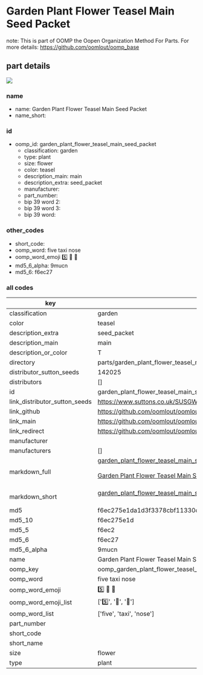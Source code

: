 # Garden Plant Flower Teasel Main Seed Packet  

note: This is part of OOMP the Oopen Organization Method For Parts. For more details: https://github.com/oomlout/oomp_base

##  part details
[![](image_600.jpg)](image.jpg)  







### name
* name: Garden Plant Flower Teasel Main Seed Packet
* name_short: 
### id
* oomp_id: garden_plant_flower_teasel_main_seed_packet
  * classification: garden
  * type: plant
  * size: flower
  * color: teasel
  * description_main: main
  * description_extra: seed_packet
  * manufacturer: 
  * part_number: 
  * bip 39 word 2: 
  * bip 39 word 3: 
  * bip 39 word: 

### other_codes
* short_code: 
* oomp_word: five taxi nose
* oomp_word_emoji :five: :taxi: :nose:
* md5_6_alpha: 9mucn
* md5_6: f6ec27









### all codes 
| key | value |  
| --- | --- |  
| classification | garden |  
| color | teasel |  
| description_extra | seed_packet |  
| description_main | main |  
| description_or_color | T  |  
| directory | parts/garden_plant_flower_teasel_main_seed_packet |  
| distributor_sutton_seeds | 142025 |  
| distributors | [] |  
| id | garden_plant_flower_teasel_main_seed_packet |  
| link_distributor_sutton_seeds | https://www.suttons.co.uk/SUSGWE184/teasel-seeds-for-pollinators_mh-53151 |  
| link_github | https://github.com/oomlout/oomlout_oomp_version_1_messy/tree/main/parts/garden_plant_flower_teasel_main_seed_packet |  
| link_main | https://github.com/oomlout/oomlout_oomp_version_1_messy/tree/main/parts/garden_plant_flower_teasel_main_seed_packet |  
| link_redirect | https://github.com/oomlout/oomlout_oomp_version_1_messy/tree/main/parts/garden_plant_flower_teasel_main_seed_packet |  
| manufacturer |  |  
| manufacturers | [] |  
| markdown_full | [garden_plant_flower_teasel_main_seed_packet](none)<br>[](none)<br>[Garden Plant Flower Teasel Main Seed Packet](none)<br><br> |  
| markdown_short | [garden_plant_flower_teasel_main_seed_packet](none)<br><br> |  
| md5 | f6ec275e1da1d3f3378cbf11330d448a |  
| md5_10 | f6ec275e1d |  
| md5_5 | f6ec2 |  
| md5_6 | f6ec27 |  
| md5_6_alpha | 9mucn |  
| name | Garden Plant Flower Teasel Main Seed Packet |  
| oomp_key | oomp_garden_plant_flower_teasel_main_seed_packet |  
| oomp_word | five taxi nose |  
| oomp_word_emoji | :five: :taxi: :nose: |  
| oomp_word_emoji_list | [':five:', ':taxi:', ':nose:'] |  
| oomp_word_list | ['five', 'taxi', 'nose'] |  
| part_number |  |  
| short_code |  |  
| short_name |  |  
| size | flower |  
| type | plant |  
